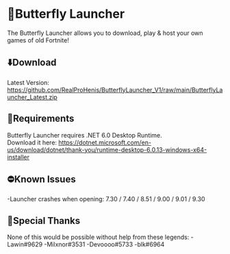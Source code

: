 # 🦋Butterfly Launcher
The Butterfly Launcher allows you to download, play & host your own games of old Fortnite!<br>

## ⬇️Download
Latest Version: https://github.com/RealProHenis/ButterflyLauncher_V1/raw/main/ButterflyLauncher_Latest.zip

## 🚨Requirements
Butterfly Launcher requires .NET 6.0 Desktop Runtime.<br>
Download it here: https://dotnet.microsoft.com/en-us/download/dotnet/thank-you/runtime-desktop-6.0.13-windows-x64-installer

## ⛔Known Issues
-Launcher crashes when opening: 7.30 / 7.40 / 8.51 / 9.00 / 9.01 / 9.30

## 💙Special Thanks
None of this would be possible without help from these legends:
-Lawin#9629
-Milxnor#3531
-Devoooo#5733
-blk#6964
